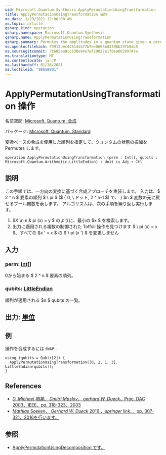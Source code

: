 ```yaml
---
uid: Microsoft.Quantum.Synthesis.ApplyPermutationUsingTransformation
title: ApplyPermutationUsingTransformation 操作
ms.date: 1/23/2021 12:00:00 AM
ms.topic: article
qsharp.kind: operation
qsharp.namespace: Microsoft.Quantum.Synthesis
qsharp.name: ApplyPermutationUsingTransformation
qsharp.summary: Permutes the amplitudes in a quantum state given a permutation using transformation-based synthesis.
ms.openlocfilehash: 79913bec44514d477b7ee0668b43396b297b9ab8
ms.sourcegitcommit: 71605ea9cc630e84e7ef29027e1f0ea06299747e
ms.translationtype: MT
ms.contentlocale: ja-JP
ms.lasthandoff: 01/26/2021
ms.locfileid: "98858991"
---
```

# <a name="applypermutationusingtransformation-operation"></a>ApplyPermutationUsingTransformation 操作

名前空間: [Microsoft. Quantum. 合成](xref:Microsoft.Quantum.Synthesis)

パッケージ: [Microsoft. Quantum. Standard](https://nuget.org/packages/Microsoft.Quantum.Standard)


変換ベースの合成を使用した順列を指定して、クォンタムの状態の振幅を Permutes します。

```qsharp
operation ApplyPermutationUsingTransformation (perm : Int[], qubits : Microsoft.Quantum.Arithmetic.LittleEndian) : Unit is Adj + Ctl
```


## <a name="description"></a>説明

この手順では、一方向の変換に基づく合成アプローチを実装します。  入力は、$ 2 ^ n $ 要素の順列 $ \ pi $ ($ \{ 0, \ ドット, 2 ^ n-1 $) で、 \} $n $ 変数の元に戻せるブール関数を表します。
アルゴリズムは、次の手順を繰り返し実行します。

1. $X \n e & pi (x) = y $ のように、最小の $x $ を検索します。
2. 出力に適用される複数の制御された Toffoli 操作を見つけます $ \ pi (x) = x $、すべての $x ' < x $ の $ \ pi (x ') $ を変更しません

## <a name="input"></a>入力

### <a name="perm--int"></a>perm: [Int](xref:microsoft.quantum.lang-ref.int)[]

0から始まる $ 2 ^ n $ 要素の順列。


### <a name="qubits--littleendian"></a>qubits: [LittleEndian](xref:Microsoft.Quantum.Arithmetic.LittleEndian)

順列が適用される $n $ qubits の一覧。



## <a name="output--unit"></a>出力: [単位](xref:microsoft.quantum.lang-ref.unit)



## <a name="example"></a>例

操作を合成するには `SWAP` :

```qsharp
using (qubits = Qubit[2]) {
  ApplyPermutationUsingTransformation([0, 2, 1, 3], LittleEndian(qubits));
}
```

## <a name="references"></a>References

- [*D. Michael 明美*、 *Dmitri Maslov*、 *gerhard W. Dueck*、Proc. DAC 2003、IEEE、pp. 318-323、2003](https://doi.org/10.1145/775832.775915)
- [*Mathias Soeken*、 *Gerhard W. Dueck* 2016 *、springer link*、、pp. 307-321、2016を行います。](https://doi.org/10.1007/978-3-319-40578-0_22)

## <a name="see-also"></a>参照

- [ApplyPermutationUsingDecomposition です。](xref:Microsoft.Quantum.Synthesis.ApplyPermutationUsingDecomposition)